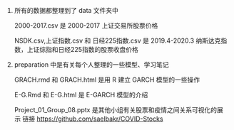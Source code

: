 1. 所有的数据都整理到了 data 文件夹中

   2000-2017.csv 是 2000-2017 上证交易所股票价格
   
   NSDK.csv,上证指数.csv 和 日经225指数.csv 是 2019.4-2020.3 纳斯达克指数，上证综指和日经225指数的股票收盘价格
  
2. preparation 中是有关每个人整理的一些模型、学习笔记

   GRACH.rmd 和 GRACH.html 是用 R 建立 GARCH 模型的一些操作
   
   E-G.Rmd 和 E-G.html 是 E-GARCH 模型的介绍
   
   Project_01_Group_08.pptx 是其他小组有关股票和疫情之间关系可视化的展示 链接 https://github.com/saelbakr/COVID-Stocks
   
